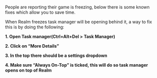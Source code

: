 
People are reporting their game is freezing, below there is some known fixes which allow you to save time.

When Realm freezes task manager will be opening behind it, a way to fix this is by doing the following:

**1. Open Task manager(Ctrl+Alt+Del > Task Manager)**

**2. Click on “More Details”**

**3. In the top there should be a settings dropdown**

**4. Make sure “Always On-Top” is ticked, this will do so task manager opens on top of Realm**
